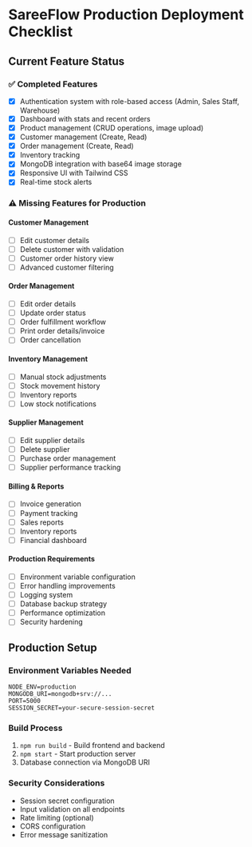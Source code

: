 # SareeFlow Production Deployment Checklist

## Current Feature Status

### ✅ Completed Features
- [x] Authentication system with role-based access (Admin, Sales Staff, Warehouse)
- [x] Dashboard with stats and recent orders
- [x] Product management (CRUD operations, image upload)
- [x] Customer management (Create, Read)
- [x] Order management (Create, Read)
- [x] Inventory tracking
- [x] MongoDB integration with base64 image storage
- [x] Responsive UI with Tailwind CSS
- [x] Real-time stock alerts

### ⚠️ Missing Features for Production

#### Customer Management
- [ ] Edit customer details
- [ ] Delete customer with validation
- [ ] Customer order history view
- [ ] Advanced customer filtering

#### Order Management
- [ ] Edit order details
- [ ] Update order status
- [ ] Order fulfillment workflow
- [ ] Print order details/invoice
- [ ] Order cancellation

#### Inventory Management
- [ ] Manual stock adjustments
- [ ] Stock movement history
- [ ] Inventory reports
- [ ] Low stock notifications

#### Supplier Management
- [ ] Edit supplier details
- [ ] Delete supplier
- [ ] Purchase order management
- [ ] Supplier performance tracking

#### Billing & Reports
- [ ] Invoice generation
- [ ] Payment tracking
- [ ] Sales reports
- [ ] Inventory reports
- [ ] Financial dashboard

#### Production Requirements
- [ ] Environment variable configuration
- [ ] Error handling improvements
- [ ] Logging system
- [ ] Database backup strategy
- [ ] Performance optimization
- [ ] Security hardening

## Production Setup

### Environment Variables Needed
```
NODE_ENV=production
MONGODB_URI=mongodb+srv://...
PORT=5000
SESSION_SECRET=your-secure-session-secret
```

### Build Process
1. `npm run build` - Build frontend and backend
2. `npm start` - Start production server
3. Database connection via MongoDB URI

### Security Considerations
- Session secret configuration
- Input validation on all endpoints
- Rate limiting (optional)
- CORS configuration
- Error message sanitization